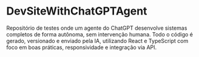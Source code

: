 # DevSiteWithChatGPTAgent
Repositório de testes onde um agente do ChatGPT desenvolve sistemas completos de forma autônoma, sem intervenção humana. Todo o código é gerado, versionado e enviado pela IA, utilizando React e TypeScript com foco em boas práticas, responsividade e integração via API.

